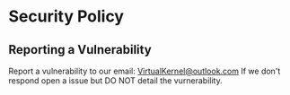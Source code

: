 # Security Policy


## Reporting a Vulnerability

Report a vulnerability to our email:
VirtualKernel@outlook.com
If we don't respond open a issue but DO NOT detail the vurnerability.
